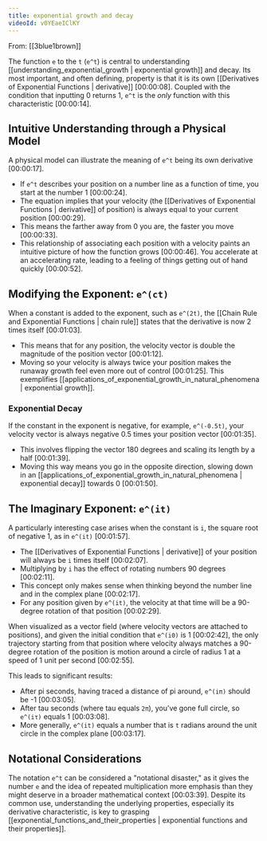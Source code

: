 ```yaml
---
title: exponential growth and decay
videoId: v0YEaeIClKY
---
```


From: [[3blue1brown]] <br/> 

The function `e` to the `t` (`e^t`) is central to understanding [[understanding_exponential_growth | exponential growth]] and decay. Its most important, and often defining, property is that it is its own [[Derivatives of Exponential Functions | derivative]] <a class="yt-timestamp" data-t="00:00:08">[00:00:08]</a>. Coupled with the condition that inputting 0 returns 1, `e^t` is the *only* function with this characteristic <a class="yt-timestamp" data-t="00:00:14">[00:00:14]</a>.

## Intuitive Understanding through a Physical Model

A physical model can illustrate the meaning of `e^t` being its own derivative <a class="yt-timestamp" data-t="00:00:17">[00:00:17]</a>.

*   If `e^t` describes your position on a number line as a function of time, you start at the number 1 <a class="yt-timestamp" data-t="00:00:24">[00:00:24]</a>.
*   The equation implies that your velocity (the [[Derivatives of Exponential Functions | derivative]] of position) is always equal to your current position <a class="yt-timestamp" data-t="00:00:29">[00:00:29]</a>.
*   This means the farther away from 0 you are, the faster you move <a class="yt-timestamp" data-t="00:00:33">[00:00:33]</a>.
*   This relationship of associating each position with a velocity paints an intuitive picture of how the function grows <a class="yt-timestamp" data-t="00:00:46">[00:00:46]</a>. You accelerate at an accelerating rate, leading to a feeling of things getting out of hand quickly <a class="yt-timestamp" data-t="00:00:52">[00:00:52]</a>.

## Modifying the Exponent: `e^(ct)`

When a constant is added to the exponent, such as `e^(2t)`, the [[Chain Rule and Exponential Functions | chain rule]] states that the derivative is now 2 times itself <a class="yt-timestamp" data-t="00:01:03">[00:01:03]</a>.

*   This means that for any position, the velocity vector is double the magnitude of the position vector <a class="yt-timestamp" data-t="00:01:12">[00:01:12]</a>.
*   Moving so your velocity is always twice your position makes the runaway growth feel even more out of control <a class="yt-timestamp" data-t="00:01:25">[00:01:25]</a>. This exemplifies [[applications_of_exponential_growth_in_natural_phenomena | exponential growth]].

### Exponential Decay

If the constant in the exponent is negative, for example, `e^(-0.5t)`, your velocity vector is always negative 0.5 times your position vector <a class="yt-timestamp" data-t="00:01:35">[00:01:35]</a>.

*   This involves flipping the vector 180 degrees and scaling its length by a half <a class="yt-timestamp" data-t="00:01:39">[00:01:39]</a>.
*   Moving this way means you go in the opposite direction, slowing down in an [[applications_of_exponential_growth_in_natural_phenomena | exponential decay]] towards 0 <a class="yt-timestamp" data-t="00:01:50">[00:01:50]</a>.

## The Imaginary Exponent: `e^(it)`

A particularly interesting case arises when the constant is `i`, the square root of negative 1, as in `e^(it)` <a class="yt-timestamp" data-t="00:01:57">[00:01:57]</a>.

*   The [[Derivatives of Exponential Functions | derivative]] of your position will always be `i` times itself <a class="yt-timestamp" data-t="00:02:07">[00:02:07]</a>.
*   Multiplying by `i` has the effect of rotating numbers 90 degrees <a class="yt-timestamp" data-t="00:02:11">[00:02:11]</a>.
*   This concept only makes sense when thinking beyond the number line and in the complex plane <a class="yt-timestamp" data-t="00:02:17">[00:02:17]</a>.
*   For any position given by `e^(it)`, the velocity at that time will be a 90-degree rotation of that position <a class="yt-timestamp" data-t="00:02:29">[00:02:29]</a>.

When visualized as a vector field (where velocity vectors are attached to positions), and given the initial condition that `e^(i0)` is 1 <a class="yt-timestamp" data-t="00:02:42">[00:02:42]</a>, the only trajectory starting from that position where velocity always matches a 90-degree rotation of the position is motion around a circle of radius 1 at a speed of 1 unit per second <a class="yt-timestamp" data-t="00:02:55">[00:02:55]</a>.

This leads to significant results:
*   After pi seconds, having traced a distance of pi around, `e^(iπ)` should be -1 <a class="yt-timestamp" data-t="00:03:05">[00:03:05]</a>.
*   After tau seconds (where tau equals `2π`), you've gone full circle, so `e^(iτ)` equals 1 <a class="yt-timestamp" data-t="00:03:08">[00:03:08]</a>.
*   More generally, `e^(it)` equals a number that is `t` radians around the unit circle in the complex plane <a class="yt-timestamp" data-t="00:03:17">[00:03:17]</a>.

## Notational Considerations

The notation `e^t` can be considered a "notational disaster," as it gives the number `e` and the idea of repeated multiplication more emphasis than they might deserve in a broader mathematical context <a class="yt-timestamp" data-t="00:03:39">[00:03:39]</a>. Despite its common use, understanding the underlying properties, especially its derivative characteristic, is key to grasping [[exponential_functions_and_their_properties | exponential functions and their properties]].